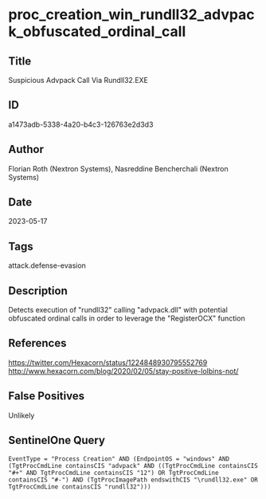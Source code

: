 # proc_creation_win_rundll32_advpack_obfuscated_ordinal_call

## Title
Suspicious Advpack Call Via Rundll32.EXE

## ID
a1473adb-5338-4a20-b4c3-126763e2d3d3

## Author
Florian Roth (Nextron Systems), Nasreddine Bencherchali (Nextron Systems)

## Date
2023-05-17

## Tags
attack.defense-evasion

## Description
Detects execution of "rundll32" calling "advpack.dll" with potential obfuscated ordinal calls in order to leverage the "RegisterOCX" function

## References
https://twitter.com/Hexacorn/status/1224848930795552769
http://www.hexacorn.com/blog/2020/02/05/stay-positive-lolbins-not/

## False Positives
Unlikely

## SentinelOne Query
```
EventType = "Process Creation" AND (EndpointOS = "windows" AND (TgtProcCmdLine containsCIS "advpack" AND ((TgtProcCmdLine containsCIS "#+" AND TgtProcCmdLine containsCIS "12") OR TgtProcCmdLine containsCIS "#-") AND (TgtProcImagePath endswithCIS "\rundll32.exe" OR TgtProcCmdLine containsCIS "rundll32")))

```